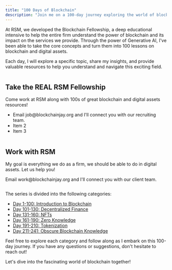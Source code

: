 ```yaml
---
title: "100 Days of Blockchain"
description: "Join me on a 100-day journey exploring the world of blockchain and digital assets."
---
```


At RSM, we developed the Blockchain Fellowship, a deep educational intensive to help the entire firm understand the power of blockchain and its impact on the services we provide.  Through the power of Generative AI, I've been able to take the core concepts and turn them into 100 lessons on blockchain and digital assets.

Each day, I will explore a specific topic, share my insights, and provide valuable resources to help you understand and navigate this exciting field.

<div class="two-column-section">
  <div class="column">
    <h2>Take the REAL RSM Fellowship</h2>
    <p>Come work at RSM along with 100s of great blockchain and digital assets resources!</p>
    <ul>
      <li>Email job@blockchainjay.org and I'll connect you with our recruiting team.</li>
      <li>Item 2</li>
      <li>Item 3</li>
    </ul>
  </div>
  <div class="column">
    <h2>Work with RSM</h2>
    <p>My goal is everything we do as a firm, we should be able to do in digital assets.  Let us help you!</p>
    <p>Email work@blockchainjay.org and I'll connect you with our client team.</p>
  </div>
</div>

The series is divided into the following categories:

- [Day 1-100: Introduction to Blockchain](/100days/blockchain/)
- [Day 101-130: Decentralized Finance](/100days/defi/)
- [Day 131-160: NFTs](/100days/nfts/)
- [Day 161-190: Zero Knowledge](/100days/zk/)
- [Day 191-210: Tokenization](/100days/tokenization/)
- [Day 211-241: Obscure Blockchain Knowledge](/100days/obscure/)

Feel free to explore each category and follow along as I embark on this 100-day journey. If you have any questions or suggestions, don't hesitate to reach out!

Let's dive into the fascinating world of blockchain together!
